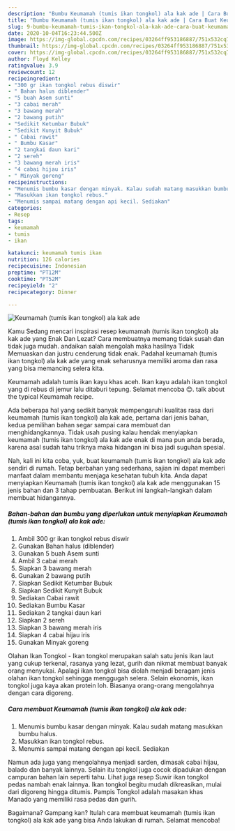 ```yaml
---
description: "Bumbu Keumamah (tumis ikan tongkol) ala kak ade | Cara Buat Keumamah (tumis ikan tongkol) ala kak ade Yang Menggugah Selera"
title: "Bumbu Keumamah (tumis ikan tongkol) ala kak ade | Cara Buat Keumamah (tumis ikan tongkol) ala kak ade Yang Menggugah Selera"
slug: 9-bumbu-keumamah-tumis-ikan-tongkol-ala-kak-ade-cara-buat-keumamah-tumis-ikan-tongkol-ala-kak-ade-yang-menggugah-selera
date: 2020-10-04T16:23:44.500Z
image: https://img-global.cpcdn.com/recipes/03264ff953186887/751x532cq70/keumamah-tumis-ikan-tongkol-ala-kak-ade-foto-resep-utama.jpg
thumbnail: https://img-global.cpcdn.com/recipes/03264ff953186887/751x532cq70/keumamah-tumis-ikan-tongkol-ala-kak-ade-foto-resep-utama.jpg
cover: https://img-global.cpcdn.com/recipes/03264ff953186887/751x532cq70/keumamah-tumis-ikan-tongkol-ala-kak-ade-foto-resep-utama.jpg
author: Floyd Kelley
ratingvalue: 3.9
reviewcount: 12
recipeingredient:
- "300 gr ikan tongkol rebus diswir"
- " Bahan halus diblender"
- "5 buah Asem sunti"
- "3 cabai merah"
- "3 bawang merah"
- "2 bawang putih"
- "Sedikit Ketumbar Bubuk"
- "Sedikit Kunyit Bubuk"
- " Cabai rawit"
- " Bumbu Kasar"
- "2 tangkai daun kari"
- "2 sereh"
- "3 bawang merah iris"
- "4 cabai hijau iris"
- " Minyak goreng"
recipeinstructions:
- "Menumis bumbu kasar dengan minyak. Kalau sudah matang masukkan bumbu halus."
- "Masukkan ikan tongkol rebus."
- "Menumis sampai matang dengan api kecil. Sediakan"
categories:
- Resep
tags:
- keumamah
- tumis
- ikan

katakunci: keumamah tumis ikan 
nutrition: 126 calories
recipecuisine: Indonesian
preptime: "PT12M"
cooktime: "PT52M"
recipeyield: "2"
recipecategory: Dinner

---
```



![Keumamah (tumis ikan tongkol) ala kak ade](https://img-global.cpcdn.com/recipes/03264ff953186887/751x532cq70/keumamah-tumis-ikan-tongkol-ala-kak-ade-foto-resep-utama.jpg)

Kamu Sedang mencari inspirasi resep keumamah (tumis ikan tongkol) ala kak ade yang Enak Dan Lezat? Cara membuatnya memang tidak susah dan tidak juga mudah. andaikan salah mengolah maka hasilnya Tidak Memuaskan dan justru cenderung tidak enak. Padahal keumamah (tumis ikan tongkol) ala kak ade yang enak seharusnya memiliki aroma dan rasa yang bisa memancing selera kita.

Keumamah adalah tumis ikan kayu khas aceh. Ikan kayu adalah ikan tongkol yang di rebus di jemur lalu ditaburi tepung. Selamat mencoba 😊. talk about the typical Keumamah recipe.

Ada beberapa hal yang sedikit banyak mempengaruhi kualitas rasa dari keumamah (tumis ikan tongkol) ala kak ade, pertama dari jenis bahan, kedua pemilihan bahan segar sampai cara membuat dan menghidangkannya. Tidak usah pusing kalau hendak menyiapkan keumamah (tumis ikan tongkol) ala kak ade enak di mana pun anda berada, karena asal sudah tahu triknya maka hidangan ini bisa jadi suguhan spesial.


Nah, kali ini kita coba, yuk, buat keumamah (tumis ikan tongkol) ala kak ade sendiri di rumah. Tetap berbahan yang sederhana, sajian ini dapat memberi manfaat dalam membantu menjaga kesehatan tubuh kita. Anda dapat menyiapkan Keumamah (tumis ikan tongkol) ala kak ade menggunakan 15 jenis bahan dan 3 tahap pembuatan. Berikut ini langkah-langkah dalam membuat hidangannya.

<!--inarticleads1-->

##### Bahan-bahan dan bumbu yang diperlukan untuk menyiapkan Keumamah (tumis ikan tongkol) ala kak ade:

1. Ambil 300 gr ikan tongkol rebus diswir
1. Gunakan  Bahan halus (diblender)
1. Gunakan 5 buah Asem sunti
1. Ambil 3 cabai merah
1. Siapkan 3 bawang merah
1. Gunakan 2 bawang putih
1. Siapkan Sedikit Ketumbar Bubuk
1. Siapkan Sedikit Kunyit Bubuk
1. Sediakan  Cabai rawit
1. Sediakan  Bumbu Kasar
1. Sediakan 2 tangkai daun kari
1. Siapkan 2 sereh
1. Siapkan 3 bawang merah iris
1. Siapkan 4 cabai hijau iris
1. Gunakan  Minyak goreng


Olahan Ikan Tongkol - Ikan tongkol merupakan salah satu jenis ikan laut yang cukup terkenal, rasanya yang lezat, gurih dan nikmat membuat banyak orang menyukai. Apalagi ikan tongkol bisa diolah menjadi beragam jenis olahan ikan tongkol sehingga menggugah selera. Selain ekonomis, ikan tongkol juga kaya akan protein loh. Biasanya orang-orang mengolahnya dengan cara digoreng. 

<!--inarticleads2-->

##### Cara membuat Keumamah (tumis ikan tongkol) ala kak ade:

1. Menumis bumbu kasar dengan minyak. Kalau sudah matang masukkan bumbu halus.
1. Masukkan ikan tongkol rebus.
1. Menumis sampai matang dengan api kecil. Sediakan


Namun ada juga yang mengolahnya menjadi sarden, dimasak cabai hijau, balado dan banyak lainnya. Selain itu tongkol juga cocok dipadukan dengan campuran bahan lain seperti tahu. Lihat juga resep Suwir ikan tongkol pedas nambah enak lainnya. Ikan tongkol begitu mudah dikreasikan, mulai dari digoreng hingga ditumis. Pampis Tongkol adalah masakan khas Manado yang memiliki rasa pedas dan gurih. 

Bagaimana? Gampang kan? Itulah cara membuat keumamah (tumis ikan tongkol) ala kak ade yang bisa Anda lakukan di rumah. Selamat mencoba!

